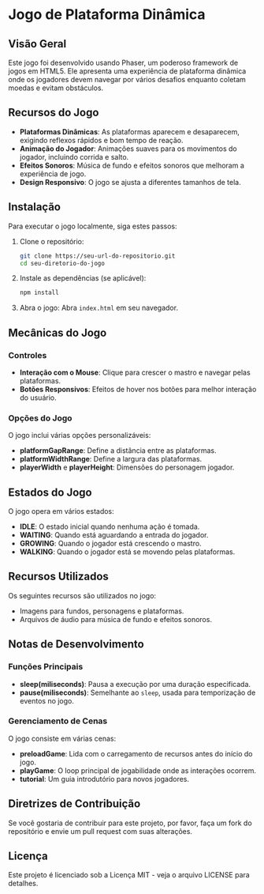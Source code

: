 # Jogo de Plataforma Dinâmica

## Visão Geral
Este jogo foi desenvolvido usando Phaser, um poderoso framework de jogos em HTML5. Ele apresenta uma experiência de plataforma dinâmica onde os jogadores devem navegar por vários desafios enquanto coletam moedas e evitam obstáculos.

## Recursos do Jogo
- **Plataformas Dinâmicas**: As plataformas aparecem e desaparecem, exigindo reflexos rápidos e bom tempo de reação.
- **Animação do Jogador**: Animações suaves para os movimentos do jogador, incluindo corrida e salto.
- **Efeitos Sonoros**: Música de fundo e efeitos sonoros que melhoram a experiência de jogo.
- **Design Responsivo**: O jogo se ajusta a diferentes tamanhos de tela.

## Instalação
Para executar o jogo localmente, siga estes passos:

1. Clone o repositório:
    ```bash
    git clone https://seu-url-do-repositorio.git
    cd seu-diretorio-do-jogo
    ```

2. Instale as dependências (se aplicável):
    ```bash
    npm install
    ```

3. Abra o jogo:
    Abra `index.html` em seu navegador.

## Mecânicas do Jogo

### Controles
- **Interação com o Mouse**: Clique para crescer o mastro e navegar pelas plataformas.
- **Botões Responsivos**: Efeitos de hover nos botões para melhor interação do usuário.

### Opções do Jogo
O jogo inclui várias opções personalizáveis:
- **platformGapRange**: Define a distância entre as plataformas.
- **platformWidthRange**: Define a largura das plataformas.
- **playerWidth** e **playerHeight**: Dimensões do personagem jogador.

## Estados do Jogo
O jogo opera em vários estados:
- **IDLE**: O estado inicial quando nenhuma ação é tomada.
- **WAITING**: Quando está aguardando a entrada do jogador.
- **GROWING**: Quando o jogador está crescendo o mastro.
- **WALKING**: Quando o jogador está se movendo pelas plataformas.

## Recursos Utilizados
Os seguintes recursos são utilizados no jogo:
- Imagens para fundos, personagens e plataformas.
- Arquivos de áudio para música de fundo e efeitos sonoros.

## Notas de Desenvolvimento

### Funções Principais
- **sleep(miliseconds)**: Pausa a execução por uma duração especificada.
- **pause(miliseconds)**: Semelhante ao `sleep`, usada para temporização de eventos no jogo.

### Gerenciamento de Cenas
O jogo consiste em várias cenas:
- **preloadGame**: Lida com o carregamento de recursos antes do início do jogo.
- **playGame**: O loop principal de jogabilidade onde as interações ocorrem.
- **tutorial**: Um guia introdutório para novos jogadores.

## Diretrizes de Contribuição
Se você gostaria de contribuir para este projeto, por favor, faça um fork do repositório e envie um pull request com suas alterações.

## Licença
Este projeto é licenciado sob a Licença MIT - veja o arquivo LICENSE para detalhes.
